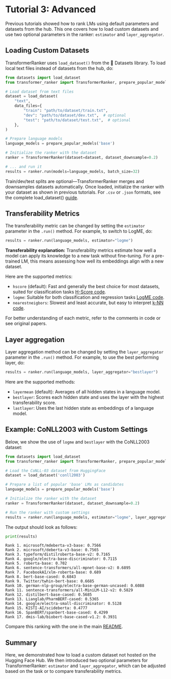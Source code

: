 # Tutorial 3: Advanced

Previous tutorials showed how to rank LMs using default parameters and datasets from the hub.
This one covers how to load custom datasets and use two optional parameters in the ranker: `estimator` and `layer_aggregator`.

## Loading Custom Datasets

TransformerRanker uses `load_dataset()` from the 🤗 Datasets library.
To load local text files instead of datasets from the hub, do:

```python
from datasets import load_dataset
from transformer_ranker import TransformerRanker, prepare_popular_models

# Load dataset from text files
dataset = load_dataset(
    "text",
    data_files={
        "train": "path/to/dataset/train.txt",
        "dev": "path/to/dataset/dev.txt",  # optional
        "test": "path/to/dataset/test.txt",  # optional
    },
)

# Prepare language models
language_models = prepare_popular_models('base')

# Initialize the ranker with the dataset
ranker = TransformerRanker(dataset=dataset, dataset_downsample=0.2)

# ... and run it
results = ranker.run(models=language_models, batch_size=32)
```

Train/dev/test splits are optional—TransformerRanker merges and downsamples datasets automatically.
Once loaded, initialize the ranker with your dataset as shown in previous tutorials.
For `.csv` or `.json` formats, see the complete load_dataset() [guide](https://huggingface.co/docs/datasets/v1.7.0/loading_datasets.html#from-local-files).

## Transferability Metrics

The transferability metric can be changed by setting the `estimator` parameter in the `.run()` method.
For example, to switch to LogME, do:

```python
results = ranker.run(language_models, estimator="logme")
```

__Transferability explanation:__ Transferability metrics estimate how well a model can apply its knowledge to a new task without fine-tuning.
For a pre-trained LM, this means assessing how well its embeddings align with a new dataset.

Here are the supported metrics:

- `hscore` (default): Fast and generally the best choice for most datasets, suited for classification tasks [H-Score code](https://github.com/flairNLP/transformer-ranker/blob/main/transformer_ranker/estimators/hscore.py).
- `logme`: Suitable for both classification and regression tasks [LogME code](https://github.com/flairNLP/transformer-ranker/blob/main/transformer_ranker/estimators/logme.py).
- `nearestneigbors`: Slowest and least accurate, but easy to interpret [k-NN code](https://github.com/flairNLP/transformer-ranker/blob/main/transformer_ranker/estimators/nearesneighbors.py).

For better understanding of each metric, refer to the comments in code or see original papers.

## Layer aggregation

Layer aggregation method can be changed by setting the `layer_aggregator` parameter in the `.run()` method.
For example, to use the best performing layer, do:

```python
results = ranker.run(language_models, layer_aggregator="bestlayer")
```

Here are the supported methods:

- `layermean` (default): Averages of all hidden states in a language model.
- `bestlayer`: Scores each hidden state and uses the layer with the highest transferability score.
- `lastlayer`: Uses the last hidden state as embeddings of a language model. 

## Example: CoNLL2003 with Custom Settings

Below, we show the use of `logme` and `bestlayer` with the CoNLL2003 dataset:

```python
from datasets import load_dataset
from transformer_ranker import TransformerRanker, prepare_popular_models

# Load the CoNLL-03 dataset from HuggingFace
dataset = load_dataset('conll2003')

# Prepare a list of popular 'base' LMs as candidates
language_models = prepare_popular_models('base')

# Initialize the ranker with the dataset
ranker = TransformerRanker(dataset, dataset_downsample=0.2)

# Run the ranker with custom settings
results = ranker.run(language_models, estimator="logme", layer_aggregator="bestlayer")
```

The output should look as follows:

```python
print(results)
```

```console
Rank 1. microsoft/mdeberta-v3-base: 0.7566
Rank 2. microsoft/deberta-v3-base: 0.7565
Rank 3. typeform/distilroberta-base-v2: 0.7165
Rank 4. google/electra-base-discriminator: 0.7115
Rank 5. roberta-base: 0.702
Rank 6. sentence-transformers/all-mpnet-base-v2: 0.6895
Rank 7. FacebookAI/xlm-roberta-base: 0.689
Rank 8. bert-base-cased: 0.6843
Rank 9. Twitter/twhin-bert-base: 0.6685
Rank 10. german-nlp-group/electra-base-german-uncased: 0.6088
Rank 11. sentence-transformers/all-MiniLM-L12-v2: 0.5829
Rank 12. distilbert-base-cased: 0.5685
Rank 13. Lianglab/PharmBERT-cased: 0.5365
Rank 14. google/electra-small-discriminator: 0.5128
Rank 15. KISTI-AI/scideberta: 0.4777
Rank 16. SpanBERT/spanbert-base-cased: 0.4299
Rank 17. dmis-lab/biobert-base-cased-v1.2: 0.3931
```

Compare this ranking with the one in the main [README](https://github.com/flairNLP/transformer-ranker?tab=readme-ov-file#example-2-really-find-the-best-lm).

## Summary

Here, we demonstrated how to load a custom dataset not hosted on the Hugging Face Hub.
We then introduced two optional parameters for TransformerRanker: `estimator` and `layer_aggregator`,
which can be adjusted based on the task or to compare transferability metrics.
